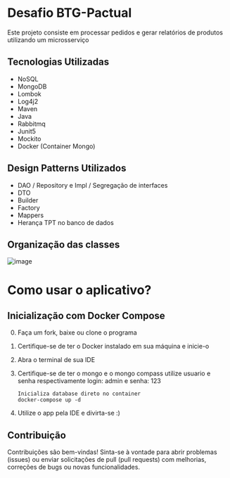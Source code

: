 # Desafio BTG-Pactual
Este projeto consiste em processar pedidos e gerar relatórios de produtos utilizando um microsserviço

## Tecnologias Utilizadas
- NoSQL
- MongoDB
- Lombok
- Log4j2
- Maven
- Java
- Rabbitmq
- Junit5
- Mockito
- Docker (Container Mongo)

## Design Patterns Utilizados
- DAO / Repository e Impl / Segregação de interfaces
- DTO
- Builder
- Factory
- Mappers
- Herança TPT no banco de dados

## Organização das classes
![image](https://github.com/user-attachments/assets/4adafd29-f34d-4d55-869f-feae9ece7552)

# Como usar o aplicativo?
## Inicialização com Docker Compose

0. Faça um fork, baixe ou clone o programa

1. Certifique-se de ter o Docker instalado em sua máquina e inicie-o

2. Abra o terminal de sua IDE

3. Certifique-se de ter o mongo e o mongo compass utilize usuario e senha respectivamente login: admin e senha: 123

   ```
   Inicializa database direto no container
   docker-compose up -d
    ```
4. Utilize o app pela IDE e divirta-se :)

## Contribuição
Contribuições são bem-vindas! Sinta-se à vontade para abrir problemas (issues) ou enviar solicitações de pull (pull requests) com melhorias, correções de bugs ou novas funcionalidades.


